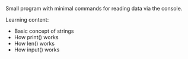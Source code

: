 Small program with minimal commands for reading data via the console.

Learning content:
- Basic concept of strings
- How print() works
- How len() works
- How input() works